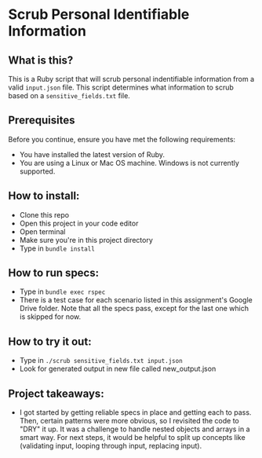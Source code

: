 # Scrub Personal Identifiable Information

## What is this?
This is a Ruby script that will scrub personal indentifiable information from a valid `input.json` file. This script determines what information to scrub based on a `sensitive_fields.txt` file.

## Prerequisites
Before you continue, ensure you have met the following requirements:
- You have installed the latest version of Ruby.
- You are using a Linux or Mac OS machine. Windows is not currently supported.

## How to install:
- Clone this repo
- Open this project in your code editor
- Open terminal
- Make sure you're in this project directory
- Type in `bundle install`

## How to run specs:
- Type in `bundle exec rspec`
- There is a test case for each scenario listed in this assignment's Google Drive folder. Note that all the specs pass, except for the last one which is skipped for now.

## How to try it out:
- Type in `./scrub sensitive_fields.txt input.json`
- Look for generated output in new file called new_output.json

## Project takeaways:
- I got started by getting reliable specs in place and getting each to pass. Then, certain patterns were more obvious, so I revisited the code to "DRY" it up. It was a challenge to handle nested objects and arrays in a smart way. For next steps, it would be helpful to split up concepts like (validating input, looping through input, replacing input).